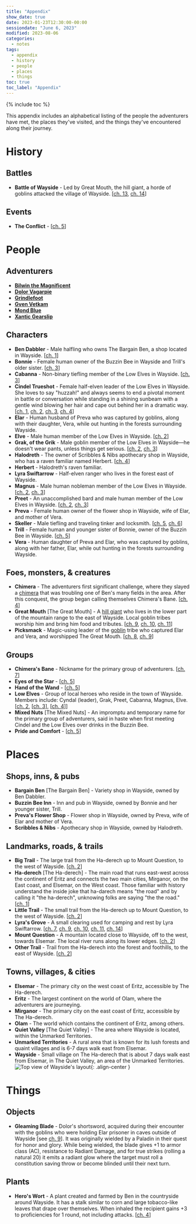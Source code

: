 ```yaml
---
title: "Appendix"
show_date: true
date: 2023-01-23T12:30:00-00:00
sessiondate: "June 6, 2023"
modified: 2023-08-06
categories:
  - notes
tags:
  - appendix
  - history
  - people
  - places
  - things
toc: true
toc_label: "Appendix"
---
```


{% include toc %}

This appendix includes an alphabetical listing of the people the adventurers have met,
the places they've visited, and the things they've encountered along their journey.

# History

## Battles

*   **Battle of Wayside** - Led by Great Mouth, the hill giant, a horde of goblins attacked
    the village of Wayside. [[ch. 13](/dnd/campaign/chapter-13/), [ch. 14](/dnd/campaign/chapter-14/)]

## Events

*   **The Conflict** - [[ch. 5](/dnd/campaign/chapter-5/)]

# People

## Adventurers

*   **[Bilwin the Magnificent](https://todhilton.com/dnd/adventurers/bilwin/)**
*   **[Dolor Vagarpie](/dnd/adventurers/dolor-vagarpie/)**
*   **[Grindlefoot](/dnd/adventurers/grindlefoot/)**
*   **[Gven Vetkam](/dnd/adventurers/gven-vetkam/)**
*   **[Mond Blue](https://todhilton.com/dnd/adventurers/mond-blue/)**
*   **[Xantic Gearslip](/dnd/adventurers/xantic-gearslip/)**

## Characters

*   **Ben Dabbler** - Male halfling who owns The Bargain Ben, a shop located in Wayside.
    [[ch. 1](/dnd/campaign/chapter-1/)]
*   **Bonnie** - Female human owner of the Buzzin Bee in Wayside and Trill's older sister. [[ch. 3](/dnd/campaign/chapter-3/)]
*   **Cabanna** - Non-binary tiefling member of the Low Elves in Wayside. [[ch. 3](/dnd/campaign/chapter-3/)]
*   **Cindel Trueshot** - Female half-elven leader of the Low Elves in Wayside. She loves
    to say "huzzah!" and always seems to end a pivotal moment in battle or conversation
    while standing in a shining sunbeam with a gentle wind blowing her hair and cape out
    behind her in a dramatic way. [[ch. 1](/dnd/campaign/chapter-1/), [ch. 2](/dnd/campaign/chapter-2/),
    [ch. 3](/dnd/campaign/chapter-3/), [ch. 4](/dnd/campaign/chapter-4/)]
*   **Elar** - Human husband of Preva who was captured by goblins, along with their
    daughter, Vera, while out hunting in the forests surrounding Wayside.
*   **Elve** - Male human member of the Low Elves in Wayside. [[ch. 2](/dnd/campaign/chapter-2/)]
*   **Grak, of the Grik** - Male goblin member of the Low Elves in Wayside—he doesn't wear pants,
    unless things get serious. [[ch. 2](/dnd/campaign/chapter-2/), [ch. 3](/dnd/campaign/chapter-3/)]
*   **Halodreth** - The owner of Scribbles & Nibs apothecary shop in Wayside, who
    has a raven familiar named Herbert. [[ch. 4](/dnd/campaign/chapter-4/)]
*   **Herbert** - Halodreth's raven familiar.
*   **Lyra Swiftarrow** - Half-elven ranger who lives in the forest east of Wayside.
*   **Magnus** - Male human nobleman member of the Low Elves in Wayside. [[ch. 2](/dnd/campaign/chapter-2/),
    [ch. 3](/dnd/campaign/chapter-3/)]
*   **Preet** - An unaccomplished bard and male human member of the Low Elves in Wayside. [[ch. 2](/dnd/campaign/chapter-2/),
    [ch. 3](/dnd/campaign/chapter-3/)]
*   **Preva** - Female human owner of the flower shop in Wayside, wife of Elar, and
    mother of Vera.
*   **Skeller** - Male tiefling and traveling tinker and locksmith. [[ch. 5](/dnd/campaign/chapter-5/),
    [ch. 6](/dnd/campaign/chapter-6/)]
*   **Trill** - Female human and younger sister of Bonnie, owner of the Buzzin Bee in Wayside. [[ch. 5](/dnd/campaign/chapter-5/)]
*   **Vera** - Human daughter of Preva and Elar, who was captured by goblins, along with
    her father, Elar, while out hunting in the forests surrounding Wayside.

## Foes, monsters, & creatures

*   **Chimera** - The adventurers first significant challenge, where they slayed a
    [chimera](https://forgottenrealms.fandom.com/wiki/Chimera) that was troubling one
    of Ben's many fields in the area. After this conquest, the group began calling
    themselves Chimera's Bane. [[ch. 4](/dnd/campaign/chapter-4/)]
*   **Great Mouth** [The Great Mouth] - A [hill giant](https://www.dndbeyond.com/monsters/16923-hill-giant)
    who lives in the lower part of the mountain range to the east of Wayside. Local goblin
    tribes worship him and bring him food and tributes. [[ch. 9](/dnd/campaign/chapter-9/),
    [ch. 10](/dnd/campaign/chapter-10/), [ch. 11](/dnd/campaign/chapter-11/)]
*   **Picksmack** - Magic-using leader of the [goblin](https://www.dndbeyond.com/monsters/16907-goblin)
    tribe who captured Elar and Vera, and worshipped The Great Mouth.
    [[ch. 8](/dnd/campaign/chapter-8/), [ch. 9](/dnd/campaign/chapter-9/)]

## Groups

*   **Chimera's Bane** - Nickname for the primary group of adventurers. [[ch. 7](/dnd/campaign/chapter-7/)]
*   **Eyes of the Star** - [[ch. 5](/dnd/campaign/chapter-5/)]
*   **Hand of the Wand** - [[ch. 5](/dnd/campaign/chapter-5/)]
*   **Low Elves** - Group of local heroes who reside in the town of Wayside. Members
    include: Cyndal (leader), Grak, Preet, Cabanna, Magnus, Elve.
    [[ch. 2](/dnd/campaign/chapter-2/), [[ch. 3](/dnd/campaign/chapter-3/)], [[ch. 4](/dnd/campaign/chapter-4/)]]
*   **Mixed Nuts** [The Mixed Nuts] - An impromptu and temporary name for the primary
    group of adventurers, said in haste when first meeting Cindel and the Low Elves
    over drinks in the Buzzin Bee.
*   **Pride and Comfort** - [[ch. 5](/dnd/campaign/chapter-5/)]

# Places

## Shops, inns, & pubs

*   **Bargain Ben** [The Bargain Ben] - Variety shop in Wayside, owned by Ben Dabbler.
*   **Buzzin Bee Inn** - Inn and pub in Wayside, owned by Bonnie and her younger
    sister, Trill.
*   **Preva's Flower Shop** - Flower shop in Wayside, owned by Preva, wife of Elar
    and mother of Vera.
*   **Scribbles & Nibs** - Apothecary shop in Wayside, owned by Halodreth.

## Landmarks, roads, & trails

*   **Big Trail** - The large trail from the Ha-derech up to Mount Question, to the west of
    Wayside. [[ch. 2](/dnd/campaign/chapter-2/)]
*   **Ha-derech** [The Ha-derech] - The main road that runs east-west across the continent of Eritz
    and connects the two main cities, Mirganor, on the East coast, and Elsemar, on the West coast.
    Those familiar with history understand the inside joke that ha-darech means "the road" and
    by calling it "the ha-derech", unknowing folks are saying "the the road." [[ch. 1](/dnd/campaign/chapter-1/)]
*   **Little Trail** -  The small trail from the Ha-derech up to Mount Question, to the west of
    Wayside. [[ch. 2](/dnd/campaign/chapter-2/)]
*   **Lyra's Grove** - A small clearing used for camping and rest by Lyra Swiftarrow.
    [[ch. 7](/dnd/campaign/chapter-7/), [ch. 9](/dnd/campaign/chapter-9/), [ch. 10](/dnd/campaign/chapter-10/), [ch. 11](/dnd/campaign/chapter-11/), [ch. 14](/dnd/campaign/chapter-14/)]
*   **Mount Question** - A mountain located close to Wayside, off to the west, towards
    Elsemar. The local river runs along its lower edges. [[ch. 2](/dnd/campaign/chapter-2/)]
*   **Other Trail** -  Trail from the Ha-derech into the forest and foothills, to the east of
    Wayside. [[ch. 2](/dnd/campaign/chapter-2/)]

## Towns, villages, & cities

*   **Elsemar** - The primary city on the west coast of Eritz, accessible by The Ha-derech.
*   **Eritz** - The largest continent on the world of Olam, where the adventurers are journeying.
*   **Mirganor** - The primary city on the east coast of Eritz, accessible by The Ha-derech.
*   **Olam** - The world which contains the continent of Eritz, among others.
*   **Quiet Valley** [The Quiet Valley] - The area where Wayside is located, within the Unmarked Territories.
*   **Unmarked Territories** - A rural area that is known for its lush forests and quaint villages
    and is 6-7 days walk east from Elsemar.
*   **Wayside** - Small village on The Ha-derech that is about 7 days walk east from Elsemar, in
    The Quiet Valley, an area of the Unmarked Territories.
    ![Top view of Wayside's layout](/dnd/assets/images/town-wayside-layout.png){: .align-center }

# Things

## Objects

*   **Gleaming Blade** - Dolor's shortsword, acquired during their encounter with the goblins
    who were holding Elar prisoner in caves outside of Wayside [see [ch. 9](/dnd/campaign/chapter-9/)].
    It was originally wielded by a Paladin in their quest for honor and glory. While being wielded,
    the blade gives +1 to armor class (AC), resistance to Radiant Damage, and for true strikes
    (rolling a natural 20) it emits a radiant glow where the target must roll a constitution saving
    throw or become blinded until their next turn.

## Plants

*   **Hero's Wort** - A plant created and farmed by Ben in the countryside around Wayside. It has
    a stalk similar to corn and large tobacco-like leaves that drape over themselves. When inhaled
    the recipient gains +3 to proficiencies for 1 round, not including attacks.
    [[ch. 4](/dnd/campaign/chapter-4/)]
